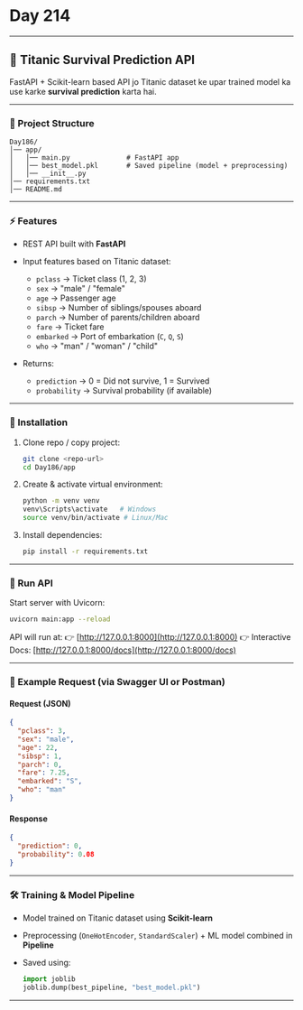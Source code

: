 # Day 214

---

## 🚢 Titanic Survival Prediction API

FastAPI + Scikit-learn based API jo Titanic dataset ke upar trained model ka use karke **survival prediction** karta hai.

---

### 📂 Project Structure

```
Day186/
│── app/
│   │── main.py              # FastAPI app
│   │── best_model.pkl       # Saved pipeline (model + preprocessing)
│   │── __init__.py
│── requirements.txt
│── README.md
```

---

### ⚡ Features

* REST API built with **FastAPI**
* Input features based on Titanic dataset:

  * `pclass` → Ticket class (1, 2, 3)
  * `sex` → "male" / "female"
  * `age` → Passenger age
  * `sibsp` → Number of siblings/spouses aboard
  * `parch` → Number of parents/children aboard
  * `fare` → Ticket fare
  * `embarked` → Port of embarkation (`C`, `Q`, `S`)
  * `who` → "man" / "woman" / "child"
* Returns:

  * `prediction` → 0 = Did not survive, 1 = Survived
  * `probability` → Survival probability (if available)

---

### 🔧 Installation

1. Clone repo / copy project:

   ```bash
   git clone <repo-url>
   cd Day186/app
   ```

2. Create & activate virtual environment:

   ```bash
   python -m venv venv
   venv\Scripts\activate   # Windows
   source venv/bin/activate # Linux/Mac
   ```

3. Install dependencies:

   ```bash
   pip install -r requirements.txt
   ```

---

### 🚀 Run API

Start server with Uvicorn:

```bash
uvicorn main:app --reload
```

API will run at:
👉 [http://127.0.0.1:8000](http://127.0.0.1:8000)
👉 Interactive Docs: [http://127.0.0.1:8000/docs](http://127.0.0.1:8000/docs)

---

### 📌 Example Request (via Swagger UI or Postman)

#### Request (JSON)

```json
{
  "pclass": 3,
  "sex": "male",
  "age": 22,
  "sibsp": 1,
  "parch": 0,
  "fare": 7.25,
  "embarked": "S",
  "who": "man"
}
```

#### Response

```json
{
  "prediction": 0,
  "probability": 0.08
}
```

---

### 🛠 Training & Model Pipeline

* Model trained on Titanic dataset using **Scikit-learn**
* Preprocessing (`OneHotEncoder`, `StandardScaler`) + ML model combined in **Pipeline**
* Saved using:

  ```python
  import joblib
  joblib.dump(best_pipeline, "best_model.pkl")
  ```

---
